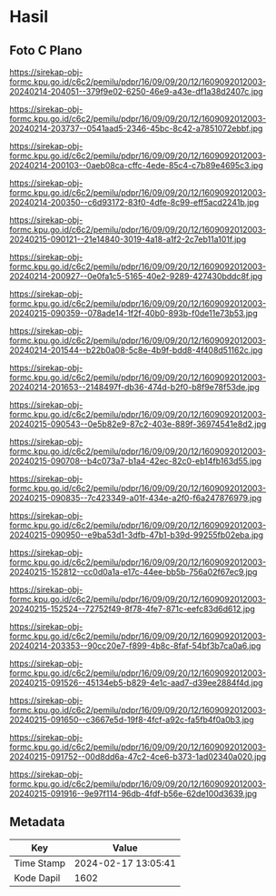 # Hasil

## Foto C Plano

https://sirekap-obj-formc.kpu.go.id/c6c2/pemilu/pdpr/16/09/09/20/12/1609092012003-20240214-204051--379f9e02-6250-46e9-a43e-df1a38d2407c.jpg

https://sirekap-obj-formc.kpu.go.id/c6c2/pemilu/pdpr/16/09/09/20/12/1609092012003-20240214-203737--0541aad5-2346-45bc-8c42-a7851072ebbf.jpg

https://sirekap-obj-formc.kpu.go.id/c6c2/pemilu/pdpr/16/09/09/20/12/1609092012003-20240214-200103--0aeb08ca-cffc-4ede-85c4-c7b89e4695c3.jpg

https://sirekap-obj-formc.kpu.go.id/c6c2/pemilu/pdpr/16/09/09/20/12/1609092012003-20240214-200350--c6d93172-83f0-4dfe-8c99-eff5acd2241b.jpg

https://sirekap-obj-formc.kpu.go.id/c6c2/pemilu/pdpr/16/09/09/20/12/1609092012003-20240215-090121--21e14840-3019-4a18-a1f2-2c7eb11a101f.jpg

https://sirekap-obj-formc.kpu.go.id/c6c2/pemilu/pdpr/16/09/09/20/12/1609092012003-20240214-200927--0e0fa1c5-5165-40e2-9289-427430bddc8f.jpg

https://sirekap-obj-formc.kpu.go.id/c6c2/pemilu/pdpr/16/09/09/20/12/1609092012003-20240215-090359--078ade14-1f2f-40b0-893b-f0de11e73b53.jpg

https://sirekap-obj-formc.kpu.go.id/c6c2/pemilu/pdpr/16/09/09/20/12/1609092012003-20240214-201544--b22b0a08-5c8e-4b9f-bdd8-4f408d51162c.jpg

https://sirekap-obj-formc.kpu.go.id/c6c2/pemilu/pdpr/16/09/09/20/12/1609092012003-20240214-201653--2148497f-db36-474d-b2f0-b8f9e78f53de.jpg

https://sirekap-obj-formc.kpu.go.id/c6c2/pemilu/pdpr/16/09/09/20/12/1609092012003-20240215-090543--0e5b82e9-87c2-403e-889f-36974541e8d2.jpg

https://sirekap-obj-formc.kpu.go.id/c6c2/pemilu/pdpr/16/09/09/20/12/1609092012003-20240215-090708--b4c073a7-b1a4-42ec-82c0-eb14fb163d55.jpg

https://sirekap-obj-formc.kpu.go.id/c6c2/pemilu/pdpr/16/09/09/20/12/1609092012003-20240215-090835--7c423349-a01f-434e-a2f0-f6a247876979.jpg

https://sirekap-obj-formc.kpu.go.id/c6c2/pemilu/pdpr/16/09/09/20/12/1609092012003-20240215-090950--e9ba53d1-3dfb-47b1-b39d-99255fb02eba.jpg

https://sirekap-obj-formc.kpu.go.id/c6c2/pemilu/pdpr/16/09/09/20/12/1609092012003-20240215-152812--cc0d0a1a-e17c-44ee-bb5b-756a02f67ec9.jpg

https://sirekap-obj-formc.kpu.go.id/c6c2/pemilu/pdpr/16/09/09/20/12/1609092012003-20240215-152524--72752f49-8f78-4fe7-871c-eefc83d6d612.jpg

https://sirekap-obj-formc.kpu.go.id/c6c2/pemilu/pdpr/16/09/09/20/12/1609092012003-20240214-203353--90cc20e7-f899-4b8c-8faf-54bf3b7ca0a6.jpg

https://sirekap-obj-formc.kpu.go.id/c6c2/pemilu/pdpr/16/09/09/20/12/1609092012003-20240215-091526--45134eb5-b829-4e1c-aad7-d39ee2884f4d.jpg

https://sirekap-obj-formc.kpu.go.id/c6c2/pemilu/pdpr/16/09/09/20/12/1609092012003-20240215-091650--c3667e5d-19f8-4fcf-a92c-fa5fb4f0a0b3.jpg

https://sirekap-obj-formc.kpu.go.id/c6c2/pemilu/pdpr/16/09/09/20/12/1609092012003-20240215-091752--00d8dd6a-47c2-4ce6-b373-1ad02340a020.jpg

https://sirekap-obj-formc.kpu.go.id/c6c2/pemilu/pdpr/16/09/09/20/12/1609092012003-20240215-091916--9e97f114-96db-4fdf-b56e-62de100d3639.jpg


## Metadata

| Key        | Value               |
| ---------- | ------------------- |
| Time Stamp | 2024-02-17 13:05:41 |
| Kode Dapil | 1602                |



